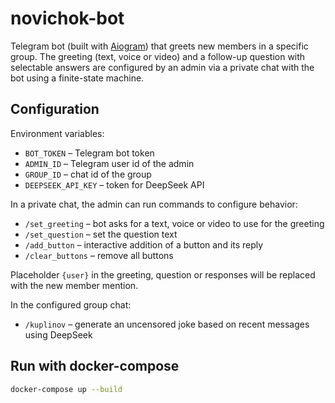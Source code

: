 # novichok-bot

Telegram bot (built with [Aiogram](https://docs.aiogram.dev)) that greets
new members in a specific group. The greeting (text, voice or video) and
a follow-up question with selectable answers are configured by an admin
via a private chat with the bot using a finite-state machine.

## Configuration

Environment variables:

- `BOT_TOKEN` – Telegram bot token
- `ADMIN_ID` – Telegram user id of the admin
- `GROUP_ID` – chat id of the group
- `DEEPSEEK_API_KEY` – token for DeepSeek API

In a private chat, the admin can run commands to configure behavior:

- `/set_greeting` – bot asks for a text, voice or video to use for the greeting
- `/set_question` – set the question text
- `/add_button` – interactive addition of a button and its reply
- `/clear_buttons` – remove all buttons

Placeholder `{user}` in the greeting, question or responses will be
replaced with the new member mention.

In the configured group chat:

- `/kuplinov` – generate an uncensored joke based on recent messages using DeepSeek

## Run with docker-compose

```bash
docker-compose up --build
```
